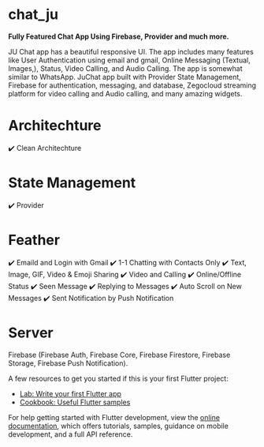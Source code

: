 # chat_ju

**Fully Featured Chat App Using Firebase, Provider and much more.**

JU Chat app has a beautiful responsive UI. The app includes many features like User Authentication using email and gmail, Online Messaging (Textual, Images,), Status,  Video Calling, and Audio Calling. The app is somewhat similar to WhatsApp. JuChat app built with Provider State Management, Firebase for authentication, messaging, and database, Zegocloud streaming platform for video calling and Audio calling, and many amazing widgets.

# Architechture
✔️ Clean Architechture

# State Management
✔️ Provider

# Feather
✔️ Emaild and Login with Gmail
✔️ 1-1 Chatting with Contacts Only
✔️ Text, Image, GIF, Video & Emoji Sharing
✔️ Video and Calling
✔️ Online/Offline Status
✔️ Seen Message
✔️ Replying to Messages
✔️ Auto Scroll on New Messages
✔️ Sent Notification by Push Notification

# Server
Firebase (Firebase Auth, Firebase Core, Firebase Firestore, Firebase Storage, Firebase Push Notification).

A few resources to get you started if this is your first Flutter project:

- [Lab: Write your first Flutter app](https://docs.flutter.dev/get-started/codelab)
- [Cookbook: Useful Flutter samples](https://docs.flutter.dev/cookbook)

For help getting started with Flutter development, view the
[online documentation](https://docs.flutter.dev/), which offers tutorials,
samples, guidance on mobile development, and a full API reference.
